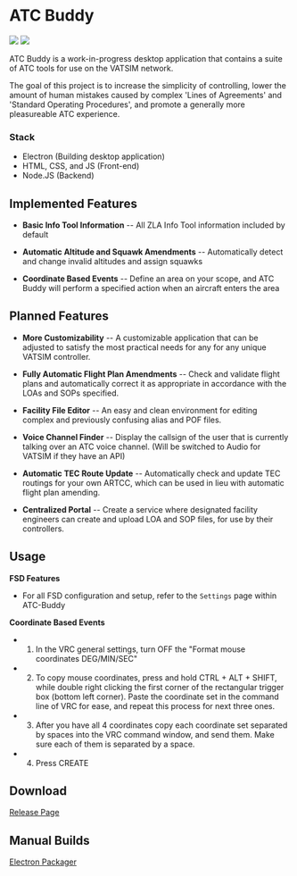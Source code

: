 # ATC Buddy
![](https://img.shields.io/github/license/RepeaterCreeper/ATC-Buddy.svg?style=for-the-badge) ![](https://img.shields.io/github/repo-size/RepeaterCreeper/ATC-Buddy.svg?style=for-the-badge)

ATC Buddy is a work-in-progress desktop application that contains a suite of ATC tools for use on the VATSIM network.

The goal of this project is to increase the simplicity of controlling, lower the amount of human mistakes caused by complex 'Lines of Agreements' and 'Standard Operating Procedures', and promote a generally more pleasureable ATC experience.

### Stack
- Electron (Building desktop application)
- HTML, CSS, and JS (Front-end)
- Node.JS (Backend)

## Implemented Features

- **Basic Info Tool Information** -- All ZLA Info Tool information included by default

- **Automatic Altitude and Squawk Amendments** -- Automatically detect and change invalid altitudes and assign squawks

- **Coordinate Based Events** -- Define an area on your scope, and ATC Buddy will perform a specified action when an aircraft enters the area

## Planned Features

- **More Customizability** -- A customizable application that can be adjusted to satisfy the most practical needs for any for any unique VATSIM controller.

- **Fully Automatic Flight Plan Amendments** -- Check and validate flight plans and automatically correct it as appropriate in accordance with the LOAs and SOPs specified.

- **Facility File Editor** -- An easy and clean environment for editing complex and previously confusing alias and POF files.

- **Voice Channel Finder** -- Display the callsign of the user that is currently talking over an ATC voice channel. (Will be switched to Audio for VATSIM if they have an API)
 
- **Automatic TEC Route Update** -- Automatically check and update TEC routings for your own ARTCC, which can be used in lieu with automatic flight plan amending.

- **Centralized Portal** -- Create a service where designated facility engineers can create and upload LOA and SOP files, for use by their controllers.

## Usage

**FSD Features**
- For all FSD configuration and setup, refer to the `Settings` page within ATC-Buddy

**Coordinate Based Events**
- 1) In the VRC general settings, turn OFF the "Format mouse coordinates DEG/MIN/SEC"
- 2) To copy mouse coordinates, press and hold CTRL + ALT + SHIFT, while double right clicking the first corner of the rectangular trigger box (bottom left corner). Paste the coordinate set in the command line of VRC for ease, and repeat this process for next three ones.
- 3) After you have all 4 coordinates copy each coordinate set separated by spaces into the VRC command window, and send them. Make sure each of them is separated by a space.
- 4) Press CREATE

## Download
[Release Page](https://github.com/RepeaterCreeper/ATC-Buddy/releases)

## Manual Builds
[Electron Packager](https://github.com/electron-userland/electron-packager)
